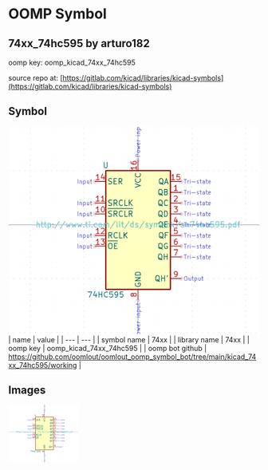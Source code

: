 # OOMP Symbol  
## 74xx_74hc595  by arturo182  
  
oomp key: oomp_kicad_74xx_74hc595  
  
source repo at: [https://gitlab.com/kicad/libraries/kicad-symbols](https://gitlab.com/kicad/libraries/kicad-symbols)  
## Symbol  
  
[![working.png](working_600.png)](working.png)  
| name | value | 
| --- | --- | 
| symbol name | 74xx | 
| library name | 74xx | 
| oomp key | oomp_kicad_74xx_74hc595 | 
| oomp bot github | https://github.com/oomlout/oomlout_oomp_symbol_bot/tree/main/kicad_74xx_74hc595/working | 
## Images  
  
[![working.png](working_140.png)](working.png)  
